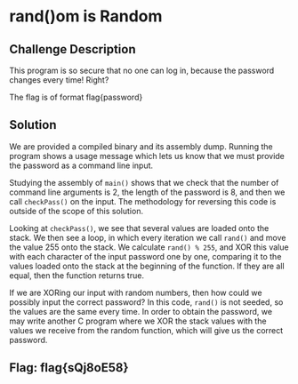 # rand()om is Random

## Challenge Description

This program is so secure that no one can log in, because the password changes every time! Right?

The flag is of format flag{password}

## Solution

We are provided a compiled binary and its assembly dump. Running the program shows a usage message which lets us know that we must provide the password as a command line input.

Studying the assembly of `main()` shows that we check that the number of command line arguments is 2, the length of the password is 8, and then we call `checkPass()` on the input. The methodology for reversing this code is outside of the scope of this solution.

Looking at `checkPass()`, we see that several values are loaded onto the stack. We then see a loop, in which every iteration we call `rand()` and move the value 255 onto the stack. We calculate `rand() % 255`, and XOR this value with each character of the input password one by one, comparing it to the values loaded onto the stack at the beginning of the function. If they are all equal, then the function returns true.

If we are XORing our input with random numbers, then how could we possibly input the correct password? In this code, `rand()` is not seeded, so the values are the same every time. In order to obtain the password, we may write another C program where we XOR the stack values with the values we receive from the random function, which will give us the correct password.

## Flag: flag{sQj8oE58}
